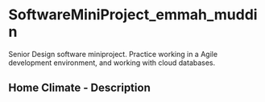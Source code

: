 # SoftwareMiniProject_emmah_muddin
Senior Design software miniproject. Practice working in a Agile development environment, and working with cloud databases.

## Home Climate - Description
